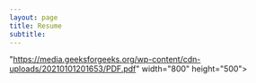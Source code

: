 ```yaml
---
layout: page
title: Resume
subtitle:
---
```


<html>
<head>
    <title>PDF in HTML</title>
</head>
<style>
    .pdf {
        width: 100%;
        aspect-ratio: 4 / 3;
    }

    .pdf,
    html,
    body {
        height: 100%;
        margin: 0;
        padding: 0;
    }

    h1,
    h3 {
        text-align: center;
    }

    h1 {
        color: green;
    }

</style>

<body>
    <object class="pdf"
            data=

"https://media.geeksforgeeks.org/wp-content/cdn-uploads/20210101201653/PDF.pdf"
width="800"
height="500">
</object>

</body>
</html>
<!-- https://github.com/EmeraldPhyu/emeraldphyu.github.io/blob/master/assets/pdf/Resume_Emerald_PHH_010824.pdf -->
<!-- "https://media.geeksforgeeks.org/wp-content/cdn-uploads/20210101201653/PDF.pdf" -->
